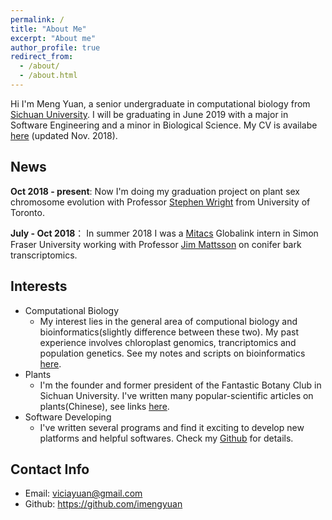 ```yaml
---
permalink: /
title: "About Me"
excerpt: "About me"
author_profile: true
redirect_from: 
  - /about/
  - /about.html
---
```


Hi I'm Meng Yuan, a senior undergraduate in computational biology from [Sichuan University](http://en.scu.edu.cn/). I will be graduating in June 2019 with a major in Software Engineering and a minor in Biological Science. My CV is availabe [here](https://imengyuan.github.io/files/CV_MengYuan_Nov2018.pdf) (updated Nov. 2018).


## News

__Oct 2018 - present__: Now I'm doing my graduation project on plant sex chromosome evolution with Professor [Stephen Wright](http://www.eeb.utoronto.ca/people/d-faculty/Wright.htm?quot;%20title=) from University of Toronto.

__July - Oct 2018__： In summer 2018 I was a [Mitacs](https://www.mitacs.ca/en/programs/globalink/globalink-research-internship) Globalink intern in Simon Fraser University working with Professor [Jim Mattsson](https://www.sfu.ca/biology/people/profiles/jmattsso.html) on conifer bark transcriptomics. 


## Interests
* Computational Biology
  * My interest lies in the general area of computional biology and bioinformatics(slightly difference between these two). My past experience involves chloroplast genomics, trancriptomics and population genetics. See my notes and scripts on bioinformatics [here](https://github.com/imengyuan/Bioinfo-pipelines).
* Plants
  * I'm the founder and former president of the Fantastic Botany Club in Sichuan University. I've written many popular-scientific articles on plants(Chinese), see links [here](https://imengyuan.github.io/blog/2018-03-23-plant-articles/).
* Software Developing
  * I've written several programs and find it exciting to develop new platforms and helpful softwares. Check my [Github](https://github.com/imengyuan) for details.  

## Contact Info
* Email: viciayuan@gmail.com
* Github: https://github.com/imengyuan



